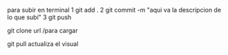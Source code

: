 para subir en terminal
1 git add .
2 git commit -m "aqui va la descripcion de lo que subí"
3 git push

git clone url /para cargar

git pull actualiza el visual 
